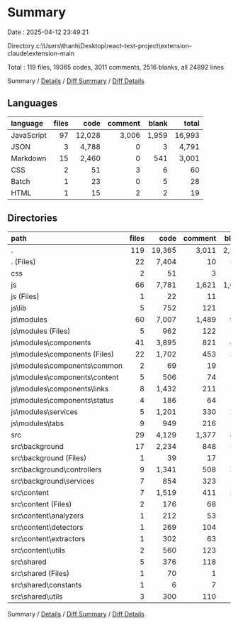 # Summary

Date : 2025-04-12 23:49:21

Directory c:\\Users\\thanh\\Desktop\\react-test-project\\extension-claude\\extension-main

Total : 119 files,  19365 codes, 3011 comments, 2516 blanks, all 24892 lines

Summary / [Details](details.md) / [Diff Summary](diff.md) / [Diff Details](diff-details.md)

## Languages
| language | files | code | comment | blank | total |
| :--- | ---: | ---: | ---: | ---: | ---: |
| JavaScript | 97 | 12,028 | 3,006 | 1,959 | 16,993 |
| JSON | 3 | 4,788 | 0 | 3 | 4,791 |
| Markdown | 15 | 2,460 | 0 | 541 | 3,001 |
| CSS | 2 | 51 | 3 | 6 | 60 |
| Batch | 1 | 23 | 0 | 5 | 28 |
| HTML | 1 | 15 | 2 | 2 | 19 |

## Directories
| path | files | code | comment | blank | total |
| :--- | ---: | ---: | ---: | ---: | ---: |
| . | 119 | 19,365 | 3,011 | 2,516 | 24,892 |
| . (Files) | 22 | 7,404 | 10 | 555 | 7,969 |
| css | 2 | 51 | 3 | 6 | 60 |
| js | 66 | 7,781 | 1,621 | 1,092 | 10,494 |
| js (Files) | 1 | 22 | 11 | 5 | 38 |
| js\\lib | 5 | 752 | 121 | 91 | 964 |
| js\\modules | 60 | 7,007 | 1,489 | 996 | 9,492 |
| js\\modules (Files) | 5 | 962 | 122 | 128 | 1,212 |
| js\\modules\\components | 41 | 3,895 | 821 | 466 | 5,182 |
| js\\modules\\components (Files) | 22 | 1,702 | 453 | 254 | 2,409 |
| js\\modules\\components\\common | 2 | 69 | 19 | 6 | 94 |
| js\\modules\\components\\content | 5 | 506 | 74 | 42 | 622 |
| js\\modules\\components\\links | 8 | 1,432 | 211 | 142 | 1,785 |
| js\\modules\\components\\status | 4 | 186 | 64 | 22 | 272 |
| js\\modules\\services | 5 | 1,201 | 330 | 236 | 1,767 |
| js\\modules\\tabs | 9 | 949 | 216 | 166 | 1,331 |
| src | 29 | 4,129 | 1,377 | 863 | 6,369 |
| src\\background | 17 | 2,234 | 848 | 516 | 3,598 |
| src\\background (Files) | 1 | 39 | 17 | 14 | 70 |
| src\\background\\controllers | 9 | 1,341 | 508 | 316 | 2,165 |
| src\\background\\services | 7 | 854 | 323 | 186 | 1,363 |
| src\\content | 7 | 1,519 | 411 | 287 | 2,217 |
| src\\content (Files) | 2 | 176 | 68 | 55 | 299 |
| src\\content\\analyzers | 1 | 212 | 53 | 30 | 295 |
| src\\content\\detectors | 1 | 269 | 104 | 65 | 438 |
| src\\content\\extractors | 1 | 302 | 63 | 38 | 403 |
| src\\content\\utils | 2 | 560 | 123 | 99 | 782 |
| src\\shared | 5 | 376 | 118 | 60 | 554 |
| src\\shared (Files) | 1 | 70 | 1 | 10 | 81 |
| src\\shared\\constants | 1 | 6 | 7 | 6 | 19 |
| src\\shared\\utils | 3 | 300 | 110 | 44 | 454 |

Summary / [Details](details.md) / [Diff Summary](diff.md) / [Diff Details](diff-details.md)